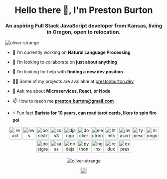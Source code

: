 <h1 align="center">Hello there 👋, I'm Preston Burton</h1>
<h3 align="center">An aspiring Full Stack JavaScript developer from Kansas, living in Oregon, open to relocation.</h3>
<p align="left"> <img src="https://komarev.com/ghpvc/?username=oliver-strange" alt="oliver-strange" /> </p>

- 🔭 I’m currently working on **Natural Language Processing**

- 👯 I’m looking to collaborate on **just about anything**

- 🤔 I’m looking for help with **finding a new dev position**

- 👨‍💻 Some of my projects are available at [prestonburton.dev](prestonburton.dev)

- 💬 Ask me about **Microservices, React, or Node**

- 📫 How to reach me **preston.burton@gmail.com**

- ⚡ Fun fact **Barista for 10 years, can read tarot cards, likes to spin fire poi**

<p align="center"><img src="https://konpa.github.io/devicon/devicon.git/icons/react/react-original-wordmark.svg" alt="react" width="40" height="40"/> <img src="https://konpa.github.io/devicon/devicon.git/icons/amazonwebservices/amazonwebservices-original-wordmark.svg" alt="aws" width="40" height="40"/> <img src="https://konpa.github.io/devicon/devicon.git/icons/bootstrap/bootstrap-plain.svg" alt="bootstrap" width="40" height="40"/> <img src="https://konpa.github.io/devicon/devicon.git/icons/css3/css3-original-wordmark.svg" alt="css3" width="40" height="40"/> <img src="https://konpa.github.io/devicon/devicon.git/icons/django/django-original.svg" alt="django" width="40" height="40"/> <img src="https://konpa.github.io/devicon/devicon.git/icons/docker/docker-original-wordmark.svg" alt="docker" width="40" height="40"/> <img src="https://konpa.github.io/devicon/devicon.git/icons/electron/electron-original.svg" alt="electron" width="40" height="40"/> <img src="https://konpa.github.io/devicon/devicon.git/icons/html5/html5-original-wordmark.svg" alt="html5" width="40" height="40"/> <img src="https://konpa.github.io/devicon/devicon.git/icons/javascript/javascript-original.svg" alt="javascript" width="40" height="40"/> <img src="https://konpa.github.io/devicon/devicon.git/icons/typescript/typescript-original.svg" alt="typescript" width="40" height="40"/> <img src="https://konpa.github.io/devicon/devicon.git/icons/mongodb/mongodb-original-wordmark.svg" alt="mongodb" width="40" height="40"/> <img src="https://konpa.github.io/devicon/devicon.git/icons/postgresql/postgresql-original-wordmark.svg" alt="postgresql" width="40" height="40"/> <img src="https://konpa.github.io/devicon/devicon.git/icons/sass/sass-original.svg" alt="sass" width="40" height="40"/> <img src="https://konpa.github.io/devicon/devicon.git/icons/nodejs/nodejs-original-wordmark.svg" alt="nodejs" width="40" height="40"/> <img src="https://konpa.github.io/devicon/devicon.git/icons/python/python-original-wordmark.svg" alt="python" width="40" height="40"/> <img src="https://konpa.github.io/devicon/devicon.git/icons/nginx/nginx-original.svg" alt="nginx" width="40" height="40"/> <img src="https://konpa.github.io/devicon/devicon.git/icons/redux/redux-original.svg" alt="redux" width="40" height="40"/> <img src="https://konpa.github.io/devicon/devicon.git/icons/express/express-original-wordmark.svg" alt="express" width="40" height="40"/></p><p align="center"> <img src="https://github-readme-stats.vercel.app/api?username=oliver-strange&show_icons=true" alt="oliver-strange" /> </p>

<p align="center">
<a href="https://linkedin.com/in/prestonburton" target="blank"><img align="center" src="https://cdn.jsdelivr.net/npm/simple-icons@3.0.1/icons/linkedin.svg" alt="prestonburton" height="20" width="20" /></a>
</p>
